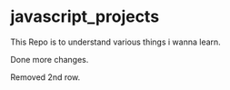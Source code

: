 # javascript_projects

This Repo is to understand various things i wanna learn.

Done more changes.

Removed 2nd row.
